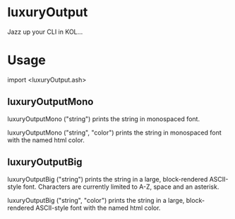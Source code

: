 # luxuryOutput
Jazz up your CLI in KOL…

# Usage

import <luxuryOutput.ash>

## luxuryOutputMono

luxuryOutputMono ("string")
prints the string in monospaced font.

luxuryOutputMono ("string", "color")
prints the string in monospaced font with the named html color.

## luxuryOutputBig

luxuryOutputBig ("string")
prints the string in a large, block-rendered ASCII-style font.
Characters are currently limited to A-Z, space and an asterisk.

luxuryOutputBig ("string", "color")
prints the string in a large, block-rendered ASCII-style font with the named html color.
